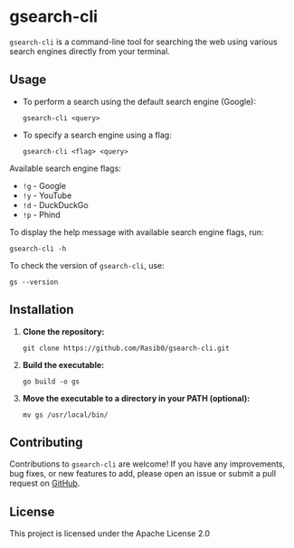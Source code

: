 # gsearch-cli

`gsearch-cli` is a command-line tool for searching the web using various search engines directly from your terminal.

## Usage

- To perform a search using the default search engine (Google):

   ```
   gsearch-cli <query>
   ```

- To specify a search engine using a flag:

   ```
   gsearch-cli <flag> <query>
   ```

Available search engine flags:

- `!g` - Google
- `!y` - YouTube
- `!d` - DuckDuckGo
- `!p` - Phind

To display the help message with available search engine flags, run:

```
gsearch-cli -h
```

To check the version of `gsearch-cli`, use:

```
gs --version
```

## Installation

1. **Clone the repository:**

   ```
   git clone https://github.com/Rasib0/gsearch-cli.git
   ```

2. **Build the executable:**

   ```
   go build -o gs
   ```

3. **Move the executable to a directory in your PATH (optional):**

   ```
   mv gs /usr/local/bin/
   ```

## Contributing

Contributions to `gsearch-cli` are welcome! If you have any improvements, bug fixes, or new features to add, please open an issue or submit a pull request on [GitHub](https://github.com/Rasib0/gsearch-cli).

## License

This project is licensed under the Apache License 2.0
